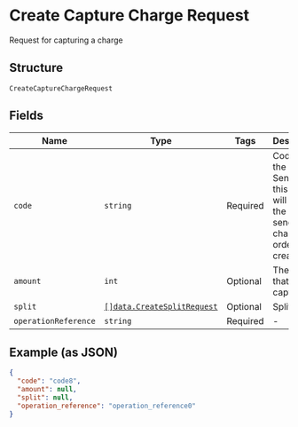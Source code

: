 
# Create Capture Charge Request

Request for capturing a charge

## Structure

`CreateCaptureChargeRequest`

## Fields

| Name | Type | Tags | Description |
|  --- | --- | --- | --- |
| `code` | `string` | Required | Code for the charge. Sending this field will update the code send on the charge and order creation. |
| `amount` | `int` | Optional | The amount that will be captured |
| `split` | [`[]data.CreateSplitRequest`](../../doc/models/create-split-request.md) | Optional | Splits |
| `operationReference` | `string` | Required | - |

## Example (as JSON)

```json
{
  "code": "code8",
  "amount": null,
  "split": null,
  "operation_reference": "operation_reference0"
}
```

